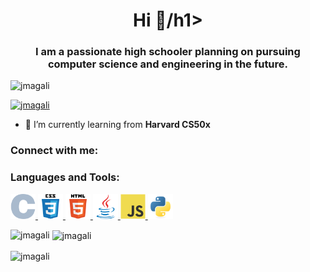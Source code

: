 <h1 align="center">Hi 👋/h1>
<h3 align="center">I am a passionate high schooler planning on pursuing computer science and engineering in the future.</h3>

<p align="left"> <img src="https://komarev.com/ghpvc/?username=jmagali&label=Profile%20views&color=0e75b6&style=flat" alt="jmagali" /> </p>

<p align="left"> <a href="https://github.com/ryo-ma/github-profile-trophy"><img src="https://github-profile-trophy.vercel.app/?username=jmagali" alt="jmagali" /></a> </p>

- 🌱 I’m currently learning from **Harvard CS50x**

<h3 align="left">Connect with me:</h3>
<p align="left">
</p>

<h3 align="left">Languages and Tools:</h3>
<p align="left"> <a href="https://www.cprogramming.com/" target="_blank" rel="noreferrer"> <img src="https://raw.githubusercontent.com/devicons/devicon/master/icons/c/c-original.svg" alt="c" width="40" height="40"/> </a> <a href="https://www.w3schools.com/css/" target="_blank" rel="noreferrer"> <img src="https://raw.githubusercontent.com/devicons/devicon/master/icons/css3/css3-original-wordmark.svg" alt="css3" width="40" height="40"/> </a> <a href="https://www.w3.org/html/" target="_blank" rel="noreferrer"> <img src="https://raw.githubusercontent.com/devicons/devicon/master/icons/html5/html5-original-wordmark.svg" alt="html5" width="40" height="40"/> </a> <a href="https://www.java.com" target="_blank" rel="noreferrer"> <img src="https://raw.githubusercontent.com/devicons/devicon/master/icons/java/java-original.svg" alt="java" width="40" height="40"/> </a> <a href="https://developer.mozilla.org/en-US/docs/Web/JavaScript" target="_blank" rel="noreferrer"> <img src="https://raw.githubusercontent.com/devicons/devicon/master/icons/javascript/javascript-original.svg" alt="javascript" width="40" height="40"/> </a> <a href="https://www.python.org" target="_blank" rel="noreferrer"> <img src="https://raw.githubusercontent.com/devicons/devicon/master/icons/python/python-original.svg" alt="python" width="40" height="40"/> </a> </p>

<p><img align="left" src="https://github-readme-stats.vercel.app/api/top-langs?username=jmagali&show_icons=true&locale=en&layout=compact" alt="jmagali" /></p>

<p>&nbsp;<img align="center" src="https://github-readme-stats.vercel.app/api?username=jmagali&show_icons=true&locale=en" alt="jmagali" /></p>

<p><img align="center" src="https://github-readme-streak-stats.herokuapp.com/?user=jmagali&" alt="jmagali" /></p>
